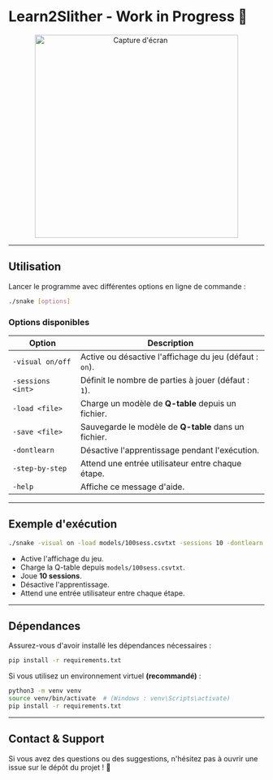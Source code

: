 # Learn2Slither - Work in Progress 🚀

<p align="center">
  <img src="https://i.ibb.co/ccTmPP0r/Capture-d-cran-du-2025-02-27-15-02-15.png" 
       alt="Capture d'écran"
       width="400px">
</p>

---

## **Utilisation**
Lancer le programme avec différentes options en ligne de commande :

```bash
./snake [options]
```

### **Options disponibles**
| Option | Description |
|--------|-------------|
| `-visual on/off` | Active ou désactive l'affichage du jeu (défaut : `on`). |
| `-sessions <int>` | Définit le nombre de parties à jouer (défaut : `1`). |
| `-load <file>` | Charge un modèle de **Q-table** depuis un fichier. |
| `-save <file>` | Sauvegarde le modèle de **Q-table** dans un fichier. |
| `-dontlearn` | Désactive l'apprentissage pendant l'exécution. |
| `-step-by-step` | Attend une entrée utilisateur entre chaque étape. |
| `-help` | Affiche ce message d'aide. |

---

## **Exemple d'exécution**

```bash
./snake -visual on -load models/100sess.csvtxt -sessions 10 -dontlearn -step-by-step
```

- Active l'affichage du jeu.
- Charge la Q-table depuis `models/100sess.csvtxt`.
- Joue **10 sessions**.
- Désactive l'apprentissage.
- Attend une entrée utilisateur entre chaque étape.

---

## **Dépendances**
Assurez-vous d'avoir installé les dépendances nécessaires :

```bash
pip install -r requirements.txt
```

Si vous utilisez un environnement virtuel **(recommandé)** :

```bash
python3 -m venv venv
source venv/bin/activate  # (Windows : venv\Scripts\activate)
pip install -r requirements.txt
```

---

## **Contact & Support**
Si vous avez des questions ou des suggestions, n'hésitez pas à ouvrir une issue sur le dépôt du projet ! 🚀

